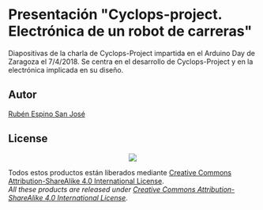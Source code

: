 # Presentación "Cyclops-project. Electrónica de un robot de carreras"
Diapositivas de la charla de Cyclops-Project impartida en el Arduino Day de Zaragoza el 7/4/2018.
Se centra en el desarrollo de Cyclops-Project y en la electrónica implicada en su diseño.

## Autor
[Rubén Espino San José](https://github.com/Resaj)

## License
<p align="center">
<img src="../license/by-sa.png" align = "center">
</p>

Todos estos productos están liberados mediante [Creative Commons Attribution-ShareAlike 4.0 International License](http://creativecommons.org/licenses/by-sa/4.0/).  
_All these products are released under [Creative Commons Attribution-ShareAlike 4.0 International License](http://creativecommons.org/licenses/by-sa/4.0/)._
